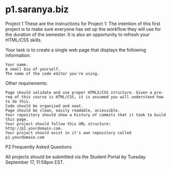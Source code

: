 p1.saranya.biz
==============

Project 1
These are the instructions for Project 1:
The intention of this first project is to make sure everyone has set up the workflow they will use for the duration of the semester. It is also an opportunity to refresh your HTML/CSS skills.

Your task is to create a single web page that displays the following information:

    Your name.
    A small bio of yourself.
    The name of the code editor you're using.

Other requirements:

    Page should validate and use proper HTML5/CSS structure. Given a pre-req of this course is HTML/CSS, it is assumed you will understand how to do this.
    Code should be organized and neat.
    Page should be clean, easily readable, accessible.
    Your repository should show a history of commits that it took to build this page.
    Your project should follow this URL structure: http://p1.yourdomain.com.
    Your project should exist in it's own repository called p1.yourdomain.com

P2 Frequently Asked Questions

All projects should be submitted via the Student Portal by Tuesday September 17, 11:59pm EST.
